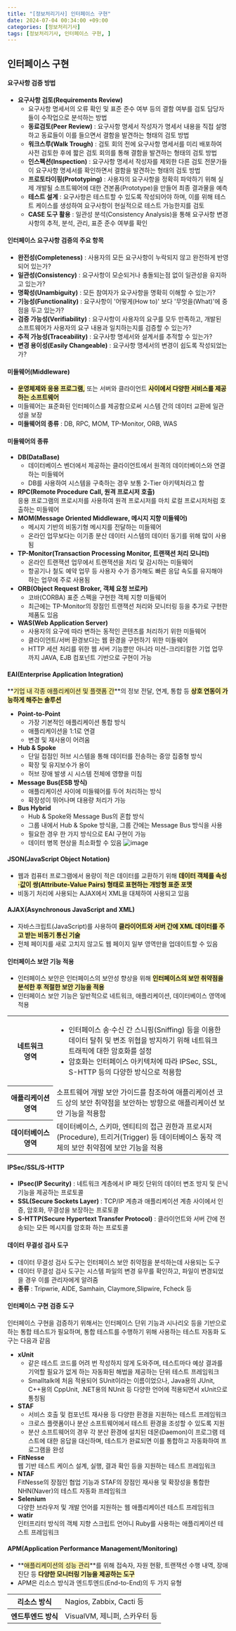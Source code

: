 ```yaml
---
title: "[정보처리기사] 인터페이스 구현"
date: 2024-07-04 00:34:00 +09:00
categories: [정보처리기사]
tags: [정보처리기사, 인터페이스 구현, ]
---
```


## 인터페이스 구현

#### **요구사항 검증 방법**

- **요구사항 검토(Requirements Review)**
  * 요구사항 명세서의 오류 확인 및 표준 준수 여부 등의 결함 여부를 검토 담당자들이 수작업으로 분석하는 방법
  * **동료검토(Peer Review)** : 요구사항 명세서 작성자가 명세서 내용을 직접 설명하고 동료들이 이를 들으면서 결함을 발견하는 형태의 검토 방법
  * **워크스루(Walk Trough)** : 검토 회의 전에 요구사항 명세서를 미리 배포하여 사전 검토한 후에 짧은 검토 회의를 통해 결함을 발견하는 형태의 검토 방법
  * **인스펙션(Inspection)** : 요구사항 명세서 작성자를 제외한 다른 검토 전문가들이 요구사항 명세서를 확인하면서 결함을 발견하는 형태의 검토 방법
  * **프로토타이핑(Prototyping)** : 사용자의 요구사항을 정확히 파악하기 위해 실제 개발될 소프트웨어에 대한 견본품(Prototype)을 만들어 최종 결과물을 예측
  * **테스트 설계** : 요구사항은 테스트할 수 있도록 작성되어야 하며, 이를 위해 테스트 케이스를 생성하여 요구사항이 현실적으로 테스트 가능한지를 검토
  * **CASE 도구 활용** : 일관성 분석(Consistency Analysis)을 통해 요구사항 변경사항의 추적, 분석, 관리, 표준 준수 여부를 확인

#### **인터페이스 요구사항 검증의 주요 항목**

- **완전성(Completeness)** : 사용자의 모든 요구사항이 누락되지 않고 완전하게 반영되어 있는가?
- **일관성(Consistency)** : 요구사항이 모순되거나 충돌되는점 없이 일관성을 유지하고 있는가?
- **명확성(Unambiguity)** : 모든 참여자가 요구사항을 명확히 이해할 수 있는가?
- **기능성(Functionality)** : 요구사항이 '어떻게(How to)' 보다 '무엇을(What)'에 중점을 두고 있는가?
- **검증 가능성(Verifiability)** : 요구사항이 사용자의 요구를 모두 만족하고, 개발된 소프트웨어가 사용자의 요구 내용과 일치하는지를 검증할 수 있는가?
- **추적 가능성(Traceability)** : 요구사항 명세서와 설계서를 추적할 수 있는가?
- **변경 용이성(Easily Changeable)** : 요구사항 명세서의 변경이 쉽도록 작성되었는가?

#### **미들웨어(Middleware)**

- **<span style="background-color:#fff5b1">운영체제와 응용 프로그램,</span>** 또는 서버와 클라이언트 **<span style="background-color:#fff5b1">사이에서 다양한 서비스를 제공하는 소프트웨어</span>**
- 미들웨어는 표준화된 인터페이스를 제공함으로써 시스템 간의 데이터 교환에 일관성을 보장
- **미들웨어의 종류** : DB, RPC, MOM, TP-Monitor, ORB, WAS

#### **미들웨어의 종류**

- **DB(DataBase)**
  * 데이터베이스 벤더에서 제공하는 클라이언트에서 원격의 데이터베이스와 연결하는 미들웨어
  * DB를 사용하여 시스템을 구축하는 경우 보통 2-Tier 아키텍처라고 함
- **RPC(Remote Procedure Call, 원격 프로시저 호출)**<br/>
  응용 프로그램의 프로시저를 사용하여 원격 프로시저를 마치 로컬 프로시저처럼 호출하는 미들웨어
- **MOM(Message Oriented Middleware, 메시지 지향 미들웨어)**
  * 메시지 기반의 비동기형 메시지를 전달하는 미들웨어
  * 온라인 업무보다는 이기종 분산 데이터 시스템의 데이터 동기를 위해 많이 사용됨
- **TP-Monitor(Transaction Processing Monitor, 트랜잭션 처리 모니터)**
  * 온라인 트랜잭션 업무에서 트랜잭션을 처리 및 감시하는 미들웨어
  * 항공기나 철도 예약 업무 등 사용자 수가 증가해도 빠른 응답 속도를 유지해야 하는 업무에 주로 사용됨
- **ORB(Object Request Broker, 객체 요청 브로커)**
  * 코바(CORBA) 표준 스펙을 구현한 객체 지향 미들웨어
  * 최근에는 TP-Monitor의 장점인 트랜잭션 처리와 모니터링 등을 추가로 구현한 제품도 있음
- **WAS(Web Application Server)**
  * 사용자의 요구에 따라 변하는 동적인 콘텐츠를 처리하기 위한 미들웨어
  * 클라이언트/서버 환경보다는 웹 환경을 구현하기 위한 미들웨어
  * HTTP 세션 처리를 위한 웹 서버 기능뿐만 아니라 미션-크리티컬한 기업 업무까지 JAVA, EJB 컴포넌트 기반으로 구현이 가능

#### **EAI(Enterprise Application Integration)**

**<span style="background-color:#fff5b1">기업 내 각종 애플리케이션 및 플랫폼 간</span>**의 정보 전달, 연계, 통합 등 **<span style="background-color:#fff5b1">상호 연동이 가능하게 해주는 솔루션</span>**

- **Point-to-Point**
  * 가장 기본적인 애플리케이션 통합 방식
  * 애플리케이션을 1:1로 연결
  * 변경 및 재사용이 어려움
- **Hub & Spoke**
  * 단일 접점인 허브 시스템을 통해 데이터를 전송하는 중앙 집중형 방식
  * 확장 및 유지보수가 용이
  * 허브 장애 발생 시 시스템 전체에 영향을 미침
- **Message Bus(ESB 방식)**
  * 애플리케이션 사이에 미들웨어를 두어 처리하는 방식
  * 확장성이 뛰어나며 대용량 처리가 가능
- **Bus Hybrid**
  * Hub & Spoke와 Message Bus의 혼합 방식
  * 그룹 내에서 Hub & Spoke 방식을, 그룹 간에는 Message Bus 방식을 사용
  * 필요한 경우 한 가지 방식으로 EAI 구현이 가능
  * 데이터 병목 현상을 최소화할 수 있음
![image](post/EAI종류.png)

#### **JSON(JavaScript Object Notation)**

- 웹과 컴퓨터 프로그램에서 용량이 적은 데이터를 교환하기 위해 **<span style="background-color:#fff5b1">데이터 객체를 속성·값이 쌍(Attribute-Value Pairs) 형태로 표현하는 개방형 표준 포맷</span>**
- 비동기 처리에 사용되는 AJAX에서 XML을 대체하여 사용되고 있음

#### **AJAX(Asynchronous JavaScript and XML)**

- 자바스크립트(JavaScript)를 사용하여 **<span style="background-color:#fff5b1">클라이어트와 서버 간에 XML 데이터를 주고 받는 비동기 통신 기술</span>**
- 전체 페이지를 새로 고치지 않고도 웹 페이지 일부 영역만을 업데이트할 수 있음

#### **인터페이스 보안 기능 적용**

- 인터페이스 보안은 인터페이스의 보안성 향상을 위해 **<span style="background-color:#fff5b1">인터페이스의 보안 취약점을 분석한 후 적절한 보안 기능을 적용</span>**
- 인터페이스 보안 기능은 일반적으로 네트워크, 애플리케이션, 데이터베이스 영역에 적용
<table>
<tr>
<th style="white-space: pre;">네트워크<br/>영역</th>
<td >
<ul>
<li>인터페이스 송·수신 간 스니핑(Sniffing) 등을 이용한 데이터 탈취 및 변조 위협을 방지하기 위해 네트워크 트래픽에 대한 암호화를 설정</li>
<li>암호화는 인터페이스 아키텍처에 따라 IPSec, SSL, S-HTTP 등의 다양한 방식으로 적용함</li>
</ul>
</td>
</tr>
<tr>
<th style="white-space: pre;">애플리케이션<br/>영역</th>
<td >소프트웨어 개발 보안 가이드를 참조하여 애플리케이션 코드 상의 보안 취약점을 보안하는 방향으로 애플리케이션 보안 기능을 적용함</td>
</tr>
<tr>
<th style="white-space: pre;">데이터베이스<br/>영역</th>
<td >데이터베이스, 스키마, 엔티티의 접근 권한과 프로시저(Procedure), 트리거(Trigger) 등 데이터베이스 동작 객체의 보안 취약점에 보안 기능을 적용</td>
</tr>
</table>

#### **IPSec/SSL/S-HTTP**

- **IPsec(IP Security)** : 네트워크 계층에서 IP 패킷 단위의 데이터 변조 방지 및 은닉 기능을 제공하는 프로토콜
- **SSL(Secure Sockets Layer)** : TCP/IP 계층과 애플리케이션 계층 사이에서 인증, 암호화, 무결성을 보장하는 프로토콜
- **S-HTTP(Secure Hypertext Transfer Protocol)** : 클라이언트와 서버 간에 전송되는 모든 메시지를 암호화 하는 프로토콜

#### **데이터 무결성 검사 도구**

- 데이터 무결성 검사 도구는 인터페이스 보안 취약점을 분석하는데 사용되는 도구
- 데이터 무결성 검사 도구는 시스템 파일의 변경 유무를 확인하고, 파일이 변경되었을 경우 이를 관리자에게 알려줌
- **종류** : Tripwrie, AIDE, Samhain, Claymore,Slipwire, Fcheck 등

#### **인터페이스 구현 검증 도구**

인터페이스 구현을 검증하기 위해서는 인터페이스 단위 기능과 시나리오 등을 기반으로 하는 통합 테스트가 필요하며, 통합 테스트를 수행하기 위해 사용하는 테스트 자동화 도구는 다음과 같음

- **xUnit**
  * 같은 테스트 코드를 어려 번 작성하지 않게 도와주며, 테스트마다 예상 결과를 기억할 필요가 없게 하는 자동화된 해법을 제공하는 단위 테스트 프레임워크
  * Smalltalk에 처음 적용되어 SUnit이라는 이름이었으나, Java용의 JUnit, C++용의 CppUnit, .NET용의 NUnit 등 다양한 언어에 적용되면서 xUnit으로 통칭됨
- **STAF**
  * 서비스 호출 및 컴포넌트 재사용 등 다양한 환경을 지원하는 테스트 프레임워크
  * 크로스 플랫폼이나 분산 소프트웨어에서 테스트 환경을 조성할 수 있도록 지원
  * 분산 소프트웨어의 경우 각 분산 환경에 설치된 데몬(Daemon)이 프로그램 테스트에 대한 응답을 대신하며, 테스트가 완료되면 이를 통합하고 자동화하여 프로그램을 완성
- **FitNesse**<br/>
웹 기반 테스트 케이스 설계, 실행, 결과 확인 등을 지원하는 테스트 프레임워크
- **NTAF**<br/>
FitNesse의 장점인 협업 기능과 STAF의 장점인 재사용 및 확장성을 통합한 NHN(Naver)의 테스트 자동화 프레임워크
- **Selenium**<br/>
다양한 브라우저 및 개발 언어를 지원하는 웹 애플리케이션 테스트 프레임워크
- **watir**<br/>
인터프리터 방식의 객체 지향 스크립트 언어니 Ruby를 사용하는 애플리케이션 테스트 프레임워크

#### **APM(Application Performance Management/Monitoring)**

- **<span style="background-color:#fff5b1">애플리케이션의 성능 관리</span>**를 위해 접속자, 자원 현황, 트랜잭션 수행 내역, 장애 진단 등 **<span style="background-color:#fff5b1">다양한 모니터링 기능을 제공하는 도구</span>**
- APM은 리소스 방식과 엔드투엔드(End-to-End)의 두 가지 유형
<table>
<tr>
<th style="white-space:pre;">리소스 방식</th>
<td style="white-space:normal;">Nagios, Zabbix, Cacti 등</td>
</tr>
<tr>
<th style="white-space:pre;">엔드투엔드 방식</th>
<td style="white-space:normal;">VisualVM, 제니퍼, 스카우터 등</td>
</tr>
</table>
